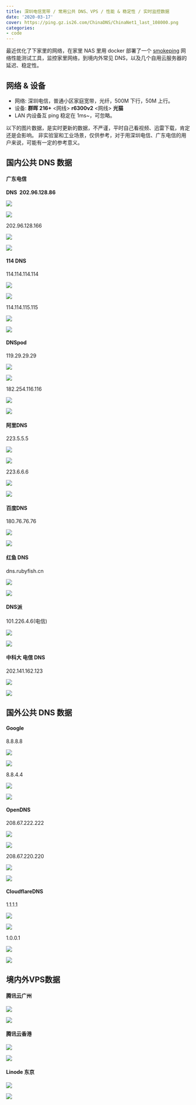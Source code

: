 ```yaml
---
title: 深圳电信宽带 / 常用公共 DNS、VPS / 性能 & 稳定性 / 实时监控数据
date: '2020-03-17'
cover: https://ping.gz.is26.com/ChinaDNS/ChinaNet1_last_108000.png
categories:
- code
---
```


最近优化了下家里的网络，在家里 NAS 里用 docker 部署了一个 [smokeping](https://oss.oetiker.ch/smokeping/) 网络性能测试工具，监控家里网络，到境内外常见 DNS，以及几个自用云服务器的延迟、稳定性。

## 网络 & 设备

- 网络: 深圳电信，普通小区家庭宽带，光纤，500M 下行，50M 上行。
- 设备: **群晖 216+** <网线> **r6300v2** <网线> **光猫**
- LAN 内设备互 ping 稳定在 1ms~，可忽略。

以下的图片数据，是实时更新的数据，不严谨，平时自己看视频、迅雷下载，肯定还是会影响。 非实验室和工业场景，仅供参考，对于用深圳电信、广东电信的用户来说，可能有一定的参考意义。

## 国内公共 DNS 数据

#### 广东电信

**DNS  202.96.128.86**

![](https://ping.gz.is26.com/ChinaDNS/ChinaNet1_mini.png)

![](https://ping.gz.is26.com/ChinaDNS/ChinaNet1_last_108000.png)

202.96.128.166

![](https://ping.gz.is26.com/ChinaDNS/ChinaNet2_mini.png)

![](https://ping.gz.is26.com/ChinaDNS/ChinaNet2_last_108000.png)

#### 114 DNS

114.114.114.114

![](https://ping.gz.is26.com/ChinaDNS/114DNS1_mini.png)

![](https://ping.gz.is26.com/ChinaDNS/114DNS1_last_108000.png)

114.114.115.115

![](https://ping.gz.is26.com/ChinaDNS/114DNS2_mini.png)

![](https://ping.gz.is26.com/ChinaDNS/114DNS2_last_108000.png)

#### DNSpod

119.29.29.29

![](https://ping.gz.is26.com/ChinaDNS/DNSpod1_mini.png)

![](https://ping.gz.is26.com/ChinaDNS/DNSpod1_last_108000.png)

182.254.116.116

![](https://ping.gz.is26.com/ChinaDNS/DNSpod2_mini.png)

![](https://ping.gz.is26.com/ChinaDNS/DNSpod2_last_108000.png)

#### 阿里DNS

223.5.5.5

![](https://ping.gz.is26.com/ChinaDNS/AliDNS1_mini.png)

![](https://ping.gz.is26.com/ChinaDNS/AliDNS1_last_108000.png)

223.6.6.6

![](https://ping.frp.is26.com/smokeping/cache/ChinaDNS/AliDNS2_mini.png)

![](https://ping.gz.is26.com/ChinaDNS/AliDNS2_last_108000.png)

#### 百度DNS

180.76.76.76

![](https://ping.gz.is26.com/ChinaDNS/BaiduDNS_mini.png)

![](https://ping.gz.is26.com/ChinaDNS/BaiduDNS_last_108000.png)

#### 红鱼 DNS

dns.rubyfish.cn

![](https://ping.gz.is26.com/ChinaDNS/RubyFishDNS_mini.png)

![](https://ping.gz.is26.com/ChinaDNS/RubyFishDNS_last_108000.png)

#### DNS派

101.226.4.6(电信)

![](https://ping.gz.is26.com/ChinaDNS/DNSPAI_mini.png)

![](https://ping.gz.is26.com/ChinaDNS/DNSPAI_last_108000.png)

#### 中科大 电信 DNS

202.141.162.123

![](https://ping.gz.is26.com/ChinaDNS/ZKDChinaNet_mini.png)

![](https://ping.gz.is26.com/ChinaDNS/ZKDChinaNet_last_108000.png)

## 国外公共 DNS 数据

#### Google

8.8.8.8

![](https://ping.gz.is26.com/DNS/GoogleDNS1_mini.png)

![](https://ping.gz.is26.com/DNS/GoogleDNS1_last_108000.png)

8.8.4.4

![](https://ping.gz.is26.com/DNS/GoogleDNS2_mini.png)

![](https://ping.gz.is26.com/DNS/GoogleDNS2_last_108000.png)

#### OpenDNS

208.67.222.222

![](https://ping.gz.is26.com/DNS/OpenDNS1_mini.png)

![](https://ping.gz.is26.com/DNS/OpenDNS1_last_108000.png)

208.67.220.220

![](https://ping.gz.is26.com/DNS/OpenDNS2_mini.png)

![](https://ping.gz.is26.com/DNS/OpenDNS2_last_108000.png)

#### CloudflareDNS

1.1.1.1

![](https://ping.gz.is26.com/DNS/CloudflareDNS1_mini.png)

![](https://ping.gz.is26.com/DNS/CloudflareDNS1_last_108000.png)

1.0.0.1

![](https://ping.gz.is26.com/DNS/CloudflareDNS2_mini.png)

![](https://ping.gz.is26.com/DNS/CloudflareDNS2_last_108000.png)

## 境内外VPS数据

#### 腾讯云广州

![](https://ping.gz.is26.com/VPS/QcloudGuangzhou_mini.png)

![](https://ping.gz.is26.com/VPS/QcloudGuangzhou_last_108000.png)

#### 腾讯云香港

![](https://ping.gz.is26.com/VPS/QcloudHongkong_mini.png)

![](https://ping.gz.is26.com/VPS/QcloudHongkong_last_108000.png)

#### Linode 东京

![](https://ping.gz.is26.com/VPS/Linode_mini.png)

![](https://ping.gz.is26.com/VPS/Linode_last_108000.png)

